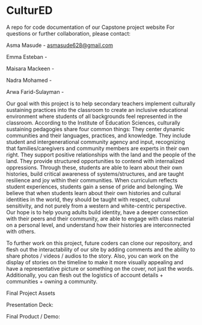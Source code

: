 # CulturED
A repo for code documentation of our Capstone project website
For questions or further collaboration, please contact:

Asma Masude - asmasude628@gmail.com

Emma Esteban - 

Maisara Mackeen - 

Nadra Mohamed -

Arwa Farid-Sulayman -


Our goal with this project is to help secondary teachers implement culturally sustaining practices into the classroom to create an inclusive educational environment where students of all backgrounds feel represented in the classroom. According to the Institute of Education Sciences, culturally sustaining pedagogies share four common things:
They center dynamic communities and their languages, practices, and knowledge.
They include student and intergenerational community agency and input, recognizing that families/caregivers and community members are experts in their own right.
They support positive relationships with the land and the people of the land.
They provide structured opportunities to contend with internalized oppressions.
Through these, students are able to learn about their own histories, build critical awareness of systems/structures, and are taught resilience and joy within their communities. When curriculum reflects student experiences, students gain a sense of pride and belonging. We believe that when students learn about their own histories and cultural identities in the world, they should be taught with respect, cultural sensitivity, and not purely from a western and white-centric perspective. Our hope is to help young adults build identity, have a deeper connection with their peers and their community, are able to engage with class material on a personal level, and understand how their histories are interconnected with others.


To further work on this project, future coders can clone our repository, and flesh out the interactability of our site by adding comments and the ability to share photos / videos / audios to the story. Also, you can work on the display of stories on the timeline to make it more visually appealing and have a representative picture or something on the cover, not just the words. Additionally, you can flesh out the logistics of account details + communities + owning a community.

Final Project Assets

Presentation Deck: 

Final Product / Demo: 
